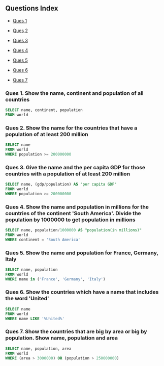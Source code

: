 ## Questions Index

* [Ques 1](#ques-1-show-the-name-continent-and-population-of-all-countries)

* [Ques 2](#ques-2-show-the-name-for-the-countries-that-have-a-population-of-at-least-200-million)

* [Ques 3](#ques-3-give-the-name-and-the-per-capita-gdp-for-those-countries-with-a-population-of-at-least-200-million)

* [Ques 4](#ques-4-show-the-name-and-population-in-millions-for-the-countries-of-the-continent-south-america-divide-the-population-by-1000000-to-get-population-in-millions)

* [Ques 5](#ques-5-show-the-name-and-population-for-france-germany-italy)

* [Ques 6](#ques-6-show-the-countries-which-have-a-name-that-includes-the-word-united)

* [Ques 7](#ques-7-show-the-countries-that-are-big-by-area-or-big-by-population-show-name-population-and-area)

### Ques 1. Show the name, continent and population of all countries

```sql
SELECT name, continent, population
FROM world
```

### Ques 2. Show the name for the countries that have a population of at least 200 million

```sql
SELECT name
FROM world
WHERE population >= 200000000
```

### Ques 3. Give the name and the per capita GDP for those countries with a population of at least 200 million

```sql
SELECT name, (gdp/population) AS "per capita GDP"
FROM world
WHERE population >= 200000000
```

### Ques 4. Show the name and population in millions for the countries of the continent 'South America'. Divide the population by 1000000 to get population in millions

```sql
SELECT name, population/1000000 AS "population(in millions)"
FROM world
WHERE continent = 'South America'
```

### Ques 5. Show the name and population for France, Germany, Italy

```sql
SELECT name, population
FROM world
WHERE name in ('France', 'Germany', 'Italy')
```

### Ques 6. Show the countries which have a name that includes the word 'United'

```sql
SELECT name
FROM world
WHERE name LIKE '%United%'
```

### Ques 7. Show the countries that are big by area or big by population. Show name, population and area

```sql
SELECT name, population, area
FROM world
WHERE (area > 3000000) OR (population > 250000000)
```
